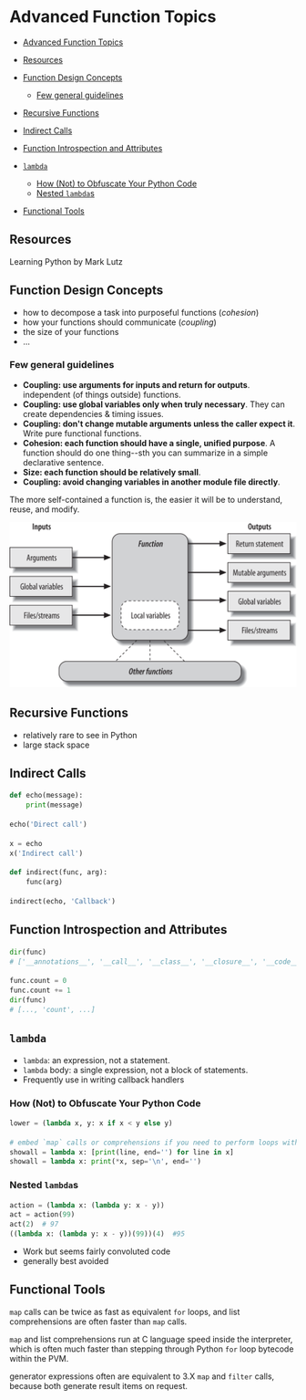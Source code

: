 # Advanced Function Topics 

<!-- toc orderedList:0 -->

 - [Advanced Function Topics](#advanced-function-topics)

  - [Resources](#resources)
  - [Function Design Concepts](#function-design-concepts)

    - [Few general guidelines](#few-general-guidelines)

  - [Recursive Functions](#recursive-functions)
  - [Indirect Calls](#indirect-calls)
  - [Function Introspection and Attributes](#function-introspection-and-attributes)
  - [`lambda`](#lambda)

    - [How (Not) to Obfuscate Your Python Code](#how-not-to-obfuscate-your-python-code)
    - [Nested `lambda`s](#nested-lambdas)

  - [Functional Tools](#functional-tools)

<!-- tocstop -->

 ## Resources

Learning Python by Mark Lutz

## Function Design Concepts

- how to decompose a task into purposeful functions (_cohesion_)
- how your functions should communicate (_coupling_)
- the size of your functions
- ...

### Few general guidelines

- **Coupling: use arguments for inputs and return for outputs**. independent (of things outside) functions.
- **Coupling: use global variables only when truly necessary**. They can create dependencies & timing issues.
- **Coupling: don't change mutable arguments unless the caller expect it**. Write pure functional functions.
- **Cohesion: each function should have a single, unified purpose**. A function should do one thing--sth you can summarize in a simple declarative sentence.
- **Size: each function should be relatively small**.
- **Coupling: avoid changing variables in another module file directly**.

The more self-contained a function is, the easier it will be to understand, reuse, and modify.

![Function execution environment](../assets/py-function_advance-2c963.png)

## Recursive Functions

- relatively rare to see in Python
- large stack space

## Indirect Calls

```python
def echo(message):
    print(message)

echo('Direct call')

x = echo
x('Indirect call')

def indirect(func, arg):
    func(arg)

indirect(echo, 'Callback')
```

## Function Introspection and Attributes

```python
dir(func)
# ['__annotations__', '__call__', '__class__', '__closure__', '__code__', '__defaults__', '__delattr__', '__dict__', '__dir__', '__doc__', '__eq__', '__format__', '__ge__', '__get__', '__getattribute__', '__globals__', '__gt__', '__hash__', '__init__', '__kwdefaults__', '__le__', '__lt__', '__module__', '__name__', '__ne__', '__new__', '__qualname__', '__reduce__', '__reduce_ex__', '__repr__', '__setattr__', '__sizeof__', '__str__', '__subclasshook__']

func.count = 0
func.count += 1
dir(func)
# [..., 'count', ...]
```

## `lambda`

- `lambda`: an expression, not a statement.
- `lambda` body: a single expression, not a block of statements.
- Frequently use in writing callback handlers

### How (Not) to Obfuscate Your Python Code

```python
lower = (lambda x, y: x if x < y else y)

# embed `map` calls or comprehensions if you need to perform loops within a lambda
showall = lambda x: [print(line, end='') for line in x]
showall = lambda x: print(*x, sep='\n', end='')
```

### Nested `lambda`s

```python
action = (lambda x: (lambda y: x - y))
act = action(99)
act(2)  # 97
((lambda x: (lambda y: x - y))(99))(4)  #95
```

- Work but seems fairly convoluted code
- generally best avoided

## Functional Tools

`map` calls can be twice as fast as equivalent `for` loops, and list comprehensions are often faster than `map` calls.

`map` and list comprehensions run at C language speed inside the interpreter, which is often much faster than stepping through Python `for` loop bytecode within the PVM.

generator expressions often are equivalent to 3.X `map` and `filter` calls, because both generate result items on request.
